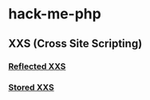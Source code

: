 # hack-me-php
## XXS (Cross Site Scripting)
### [Reflected XXS](projects/project-1/readme.md)
### [Stored XXS](projects/project-2/readme.md)
